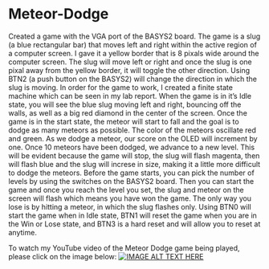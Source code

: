 # Meteor-Dodge
Created a game with the VGA port of the BASYS2 board. The game is a slug (a blue rectangular bar) that moves left and right within the active region of a computer screen. I gave it a yellow border that is 8 pixals wide around the computer screen. The slug will move left or right and once the slug is one pixal away from the yellow border, it will toggle the other direction. Using BTN2 (a push button on the BASYS2) will change the direction in which the slug is moving. In order for the game to work, I created a finite state machine which can be seen in my lab report. When the game is in it’s Idle state, you will see the blue slug moving left and right, bouncing off the walls, as well as a big red diamond in the center of the screen. Once the game is in the start state, the meteor will start to fall and the goal is to dodge as many meteors as possible. The color of the meteors oscillate red and green. As we dodge a meteor, our score on the OLED will increment by one. Once 10 meteors have been dodged, we advance to a new level. This will be evident because the game will stop, the slug will flash magenta, then will flash blue and the slug will increse in size, making it a little more difficult to dodge the meteors. Before the game starts, you can pick the number of levels by using the switches on the BASYS2 board. Then you can start the game and once you reach the level you set, the slug and meteor on the screen will flash which means you have won the game. The only way you lose is by hitting a meteor, in which the slug flashes only. Using BTN0 will start the game when in Idle state, BTN1 will reset the game when you are in the Win or Lose state, and BTN3 is a hard reset and will allow you to reset at anytime.

To watch my YouTube video of the Meteor Dodge game being played, please click on the image below:
[![IMAGE ALT TEXT HERE](http://img.youtube.com/vi/-KCJwjTHU6A/0.jpg)](http://www.youtube.com/watch?v=-KCJwjTHU6A)
